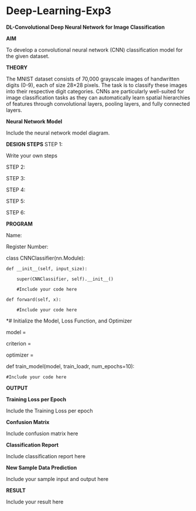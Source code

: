 # Deep-Learning-Exp3

**DL-Convolutional Deep Neural Network for Image Classification**

**AIM**

To develop a convolutional neural network (CNN) classification model for the given dataset.

**THEORY**

The MNIST dataset consists of 70,000 grayscale images of handwritten digits (0-9), each of size 28×28 pixels. The task is to classify these images into their respective digit categories. CNNs are particularly well-suited for image classification tasks as they can automatically learn spatial hierarchies of features through convolutional layers, pooling layers, and fully connected layers.

**Neural Network Model**

Include the neural network model diagram.

**DESIGN STEPS**
STEP 1:

Write your own steps

STEP 2:

STEP 3:

STEP 4:

STEP 5:

STEP 6:

**PROGRAM**

Name:

Register Number:

class CNNClassifier(nn.Module):
   
    def __init__(self, input_size):
       
        super(CNNClassifier, self).__init__()
       
        #Include your code here

    def forward(self, x):
       
        #Include your code here

  *# Initialize the Model, Loss Function, and Optimizer
  
  model =
  
  criterion =
  
  optimizer =

 def train_model(model, train_loadr, num_epochs=10):
   
    #Include your code here

**OUTPUT**

**Training Loss per Epoch**

Include the Training Loss per epoch

**Confusion Matrix**

Include confusion matrix here

**Classification Report**

Include classification report here

**New Sample Data Prediction**

Include your sample input and output here

**RESULT**

Include your result here
